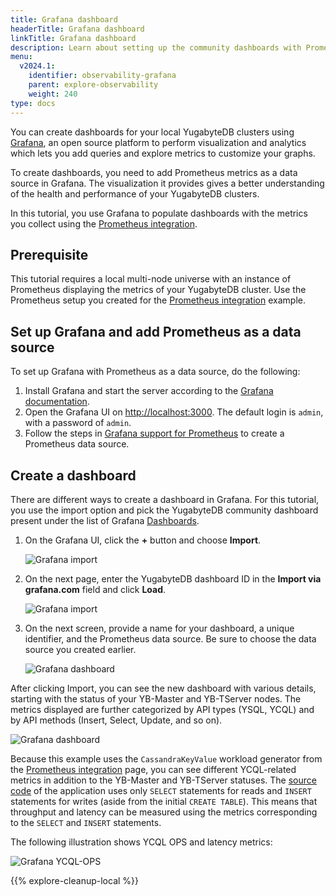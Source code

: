 ```yaml
---
title: Grafana dashboard
headerTitle: Grafana dashboard
linkTitle: Grafana dashboard
description: Learn about setting up the community dashboards with Prometheus data source using Grafana.
menu:
  v2024.1:
    identifier: observability-grafana
    parent: explore-observability
    weight: 240
type: docs
---
```


You can create dashboards for your local YugabyteDB clusters using [Grafana](https://grafana.com/grafana/), an open source platform to perform visualization and analytics which lets you add queries and explore metrics to customize your graphs.

To create dashboards, you need to add Prometheus metrics as a data source in Grafana. The visualization it provides gives a better understanding of the health and performance of your YugabyteDB clusters.

In this tutorial, you use Grafana to populate dashboards with the metrics you collect using the [Prometheus integration](../../prometheus-integration/).

## Prerequisite

This tutorial requires a local multi-node universe with an instance of Prometheus displaying the metrics of your YugabyteDB cluster. Use the Prometheus setup you created for the [Prometheus integration](../../prometheus-integration/) example.

## Set up Grafana and add Prometheus as a data source

To set up Grafana with Prometheus as a data source, do the following:

1. Install Grafana and start the server according to the [Grafana documentation](https://grafana.com/docs/grafana/latest/installation/mac/).
1. Open the Grafana UI on <http://localhost:3000>. The default login is `admin`, with a password of `admin`.
1. Follow the steps in [Grafana support for Prometheus](https://prometheus.io/docs/visualization/grafana/) to create a Prometheus data source.

## Create a dashboard

There are different ways to create a dashboard in Grafana. For this tutorial, you use the import option and pick the YugabyteDB community dashboard present under the list of Grafana [Dashboards](https://grafana.com/grafana/dashboards/12620).

1. On the Grafana UI, click the **+** button and choose **Import**.

    ![Grafana import](/images/ce/grafana-add.png)

1. On the next page, enter the YugabyteDB dashboard ID in the **Import via grafana.com** field and click **Load**.

    ![Grafana import](/images/ce/grafana-import.png)

1. On the next screen, provide a name for your dashboard, a unique identifier, and the Prometheus data source. Be sure to choose the data source you created earlier.

    ![Grafana dashboard](/images/ce/graf-dash-details.png)

After clicking Import, you can see the new dashboard with various details, starting with the status of your YB-Master and YB-TServer nodes. The metrics displayed are further categorized by API types (YSQL, YCQL) and by API methods (Insert, Select, Update, and so on).

![Grafana dashboard](/images/ce/graf-server-status.png)

Because this example uses the `CassandraKeyValue` workload generator from the [Prometheus integration](../../prometheus-integration/) page, you can see different YCQL-related metrics in addition to the YB-Master and YB-TServer statuses. The [source code](https://github.com/yugabyte/yugabyte-db/blob/master/java/yb-loadtester/src/main/java/com/yugabyte/sample/apps/CassandraSparkKeyValueCopy.java) of the application uses only `SELECT` statements for reads and `INSERT` statements for writes (aside from the initial `CREATE TABLE`). This means that throughput and latency can be measured using the metrics corresponding to the `SELECT` and `INSERT` statements.

The following illustration shows YCQL OPS and latency metrics:

![Grafana YCQL-OPS](/images/ce/graf-ycql-ops.png "YCQL-OPS")

{{% explore-cleanup-local %}}
